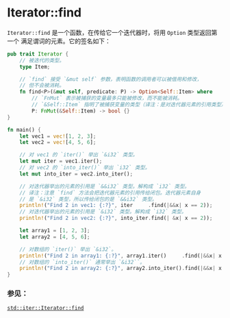 # Iterator::find

`Iterator::find` 是一个函数，在传给它一个迭代器时，将用 `Option` 类型返回第一个
满足谓词的元素。它的签名如下：

```rust
pub trait Iterator {
    // 被迭代的类型。
    type Item;

    // `find` 接受 `&mut self` 参数，表明函数的调用者可以被借用和修改，
    // 但不会被消耗。
    fn find<P>(&mut self, predicate: P) -> Option<Self::Item> where
        // `FnMut` 表示被捕获的变量最多只能被修改，而不能被消耗。
        // `&Self::Item` 指明了被捕获变量的类型（译注：是对迭代器元素的引用类型） 
        P: FnMut(&Self::Item) -> bool {}
}
```

```rust
fn main() {
    let vec1 = vec![1, 2, 3];
    let vec2 = vec![4, 5, 6];

    // 对 vec1 的 `iter()` 举出 `&i32` 类型。
    let mut iter = vec1.iter();
    // 对 vec2 的 `into_iter()` 举出 `i32` 类型。
    let mut into_iter = vec2.into_iter();

    // 对迭代器举出的元素的引用是 `&&i32` 类型。解构成 `i32` 类型。
    // 译注：注意 `find` 方法会把迭代器元素的引用传给闭包。迭代器元素自身
    // 是 `&i32` 类型，所以传给闭包的是 `&&i32` 类型。
    println!("Find 2 in vec1: {:?}", iter     .find(|&&x| x == 2));
    // 对迭代器举出的元素的引用是 `&i32` 类型。解构成 `i32` 类型。
    println!("Find 2 in vec2: {:?}", into_iter.find(| &x| x == 2));

    let array1 = [1, 2, 3];
    let array2 = [4, 5, 6];

    // 对数组的 `iter()` 举出 `&i32`。
    println!("Find 2 in array1: {:?}", array1.iter()     .find(|&&x| x == 2));
    // 对数组的 `into_iter()` 通常举出 `&i32``。
    println!("Find 2 in array2: {:?}", array2.into_iter().find(|&&x| x == 2));
}
```

### 参见：

[`std::iter::Iterator::find`][find]

[find]: http://doc.rust-lang.org/std/iter/trait.Iterator.html#method.find
